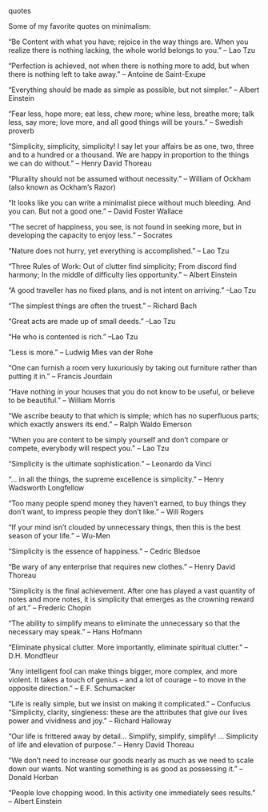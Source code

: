 quotes

Some of my favorite quotes on minimalism:

“Be Content with what you have; rejoice in the way things are. When you realize
there is nothing lacking, the whole world belongs to you.” – Lao Tzu

“Perfection is achieved, not when there is nothing more to add, but when there
is nothing left to take away.” – Antoine de Saint-Exupe

“Everything should be made as simple as possible, but not simpler.” – Albert
Einstein

“Fear less, hope more; eat less, chew more; whine less, breathe more; talk
less, say more; love more, and all good things will be yours.” – Swedish
proverb

“Simplicity, simplicity, simplicity! I say let your affairs be as one, two,
three and to a hundred or a thousand. We are happy in proportion to the things
we can do without.” – Henry David Thoreau

“Plurality should not be assumed without necessity.” – William of Ockham (also
known as Ockham’s Razor)

“It looks like you can write a minimalist piece without much bleeding. And you
can. But not a good one.” – David Foster Wallace

“The secret of happiness, you see, is not found in seeking more, but in
developing the capacity to enjoy less.” – Socrates

“Nature does not hurry, yet everything is accomplished.” – Lao Tzu

“Three Rules of Work: Out of clutter find simplicity; From discord find
harmony; In the middle of difficulty lies opportunity.” – Albert Einstein

“A good traveller has no fixed plans, and is not intent on arriving.” –Lao Tzu

“The simplest things are often the truest.” – Richard Bach

“Great acts are made up of small deeds.” –Lao Tzu

“He who is contented is rich.” –Lao Tzu

“Less is more.” – Ludwig Mies van der Rohe

“One can furnish a room very luxuriously by taking out furniture rather than
putting it in.” – Francis Jourdain

“Have nothing in your houses that you do not know to be useful, or believe to
be beautiful.” – William Morris

“We ascribe beauty to that which is simple; which has no superfluous parts;
which exactly answers its end.” – Ralph Waldo Emerson

“When you are content to be simply yourself and don’t compare or compete,
everybody will respect you.” – Lao Tzu

“Simplicity is the ultimate sophistication.” – Leonardo da Vinci

“… in all the things, the supreme excellence is simplicity.” – Henry Wadsworth
Longfellow

“Too many people spend money they haven’t earned, to buy things they don’t
want, to impress people they don’t like.” – Will Rogers

“If your mind isn’t clouded by unnecessary things, then this is the best season
of your life.” – Wu-Men

“Simplicity is the essence of happiness.” – Cedric Bledsoe

“Be wary of any enterprise that requires new clothes.” – Henry David Thoreau

“Simplicity is the final achievement. After one has played a vast quantity of
notes and more notes, it is simplicity that emerges as the crowning reward of
art.” – Frederic Chopin

“The ability to simplify means to eliminate the unnecessary so that the
necessary may speak.” – Hans Hofmann

“Eliminate physical clutter. More importantly, eliminate spiritual clutter.” –
D.H. Mondfleur

“Any intelligent fool can make things bigger, more complex, and more violent.
It takes a touch of genius – and a lot of courage – to move in the opposite
direction.” – E.F. Schumacker

“Life is really simple, but we insist on making it complicated.” – Confucius
“Simplicity, clarity, singleness: these are the attributes that give our lives
power and vividness and joy.” – Richard Halloway

“Our life is frittered away by detail… Simplify, simplify, simplify! …
Simplicity of life and elevation of purpose.” – Henry David Thoreau

“We don’t need to increase our goods nearly as much as we need to scale down
our wants. Not wanting something is as good as possessing it.” – Donald Horban

“People love chopping wood. In this activity one immediately sees results.” –
Albert Einstein
